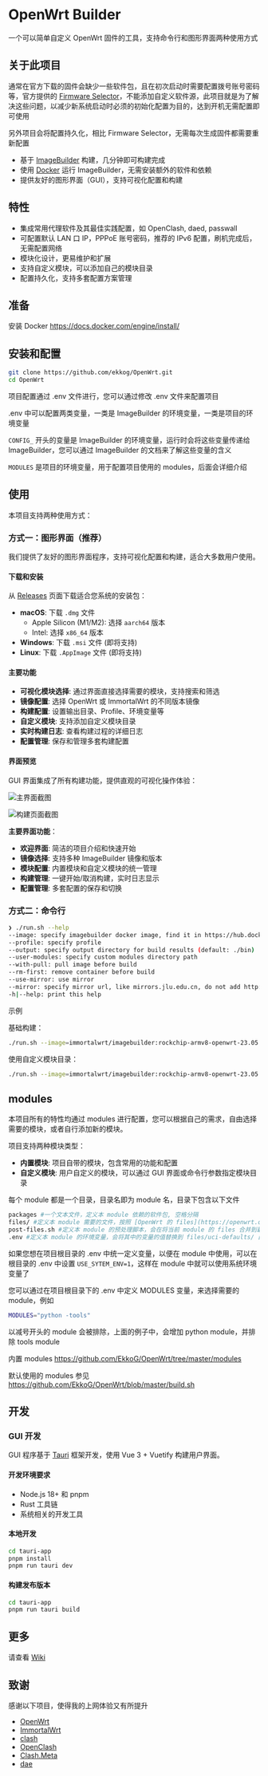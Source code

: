 # OpenWrt Builder

一个可以简单自定义 OpenWrt 固件的工具，支持命令行和图形界面两种使用方式

## 关于此项目

通常在官方下载的固件会缺少一些软件包，且在初次启动时需要配置拨号账号密码等，官方提供的 [Firmware Selector](https://firmware-selector.openwrt.org/)，不能添加自定义软件源，此项目就是为了解决这些问题，以减少新系统启动时必须的初始化配置为目的，达到开机无需配置即可使用

另外项目会将配置持久化，相比 Firmware Selector，无需每次生成固件都需要重新配置

- 基于 [ImageBuilder](https://openwrt.org/docs/guide-user/additional-software/imagebuilder) 构建，几分钟即可构建完成
- 使用 [Docker](https://www.docker.com/) 运行 ImageBuilder，无需安装额外的软件和依赖
- 提供友好的图形界面（GUI），支持可视化配置和构建

## 特性

- 集成常用代理软件及其最佳实践配置，如 OpenClash, daed, passwall
- 可配置默认 LAN 口 IP，PPPoE 账号密码，推荐的 IPv6 配置，刷机完成后，无需配置网络
- 模块化设计，更易维护和扩展
- 支持自定义模块，可以添加自己的模块目录
- 配置持久化，支持多套配置方案管理

<!-- Prerequisites -->
## 准备

安装 Docker https://docs.docker.com/engine/install/

## 安装和配置

```bash
git clone https://github.com/ekkog/OpenWrt.git
cd OpenWrt
```

项目配置通过 .env 文件进行，您可以通过修改 .env 文件来配置项目

.env 中可以配置两类变量，一类是 ImageBuilder 的环境变量，一类是项目的环境变量

`CONFIG_` 开头的变量是 ImageBuilder 的环境变量，运行时会将这些变量传递给 ImageBuilder，您可以通过 ImageBuilder 的文档来了解这些变量的含义

`MODULES` 是项目的环境变量，用于配置项目使用的 modules，后面会详细介绍

## 使用

本项目支持两种使用方式：

### 方式一：图形界面（推荐）

我们提供了友好的图形界面程序，支持可视化配置和构建，适合大多数用户使用。

#### 下载和安装

从 [Releases](https://github.com/EkkoG/OpenWrt/releases) 页面下载适合您系统的安装包：

- **macOS**: 下载 `.dmg` 文件
  - Apple Silicon (M1/M2): 选择 `aarch64` 版本
  - Intel: 选择 `x86_64` 版本
- **Windows**: 下载 `.msi` 文件 (即将支持)
- **Linux**: 下载 `.AppImage` 文件 (即将支持)

#### 主要功能

- **可视化模块选择**: 通过界面直接选择需要的模块，支持搜索和筛选
- **镜像配置**: 选择 OpenWrt 或 ImmortalWrt 的不同版本镜像
- **构建配置**: 设置输出目录、Profile、环境变量等
- **自定义模块**: 支持添加自定义模块目录
- **实时构建日志**: 查看构建过程的详细日志
- **配置管理**: 保存和管理多套构建配置

#### 界面预览

GUI 界面集成了所有构建功能，提供直观的可视化操作体验：

![主界面截图](./assets/screentshot1.png)

![构建页面截图](./assets/screentshot2.png)

**主要界面功能**：
- **欢迎界面**: 简洁的项目介绍和快速开始
- **镜像选择**: 支持多种 ImageBuilder 镜像和版本
- **模块配置**: 内置模块和自定义模块的统一管理
- **构建管理**: 一键开始/取消构建，实时日志显示
- **配置管理**: 多套配置的保存和切换

### 方式二：命令行

```bash
❯ ./run.sh --help                                                                           
--image: specify imagebuilder docker image, find it in https://hub.docker.com/r/openwrt/imagebuilder/tags or https://hub.docker.com/r/immortalwrt/imagebuilder/tags
--profile: specify profile
--output: specify output directory for build results (default: ./bin)
--user-modules: specify custom modules directory path
--with-pull: pull image before build
--rm-first: remove container before build
--use-mirror: use mirror
--mirror: specify mirror url, like mirrors.jlu.edu.cn, do not add http:// or https://
-h|--help: print this help
```

示例

基础构建：
```bash
./run.sh --image=immortalwrt/imagebuilder:rockchip-armv8-openwrt-23.05.1 --profile=friendlyarm_nanopi-r2s --rm-first --with-pull --use-mirror=1
```

使用自定义模块目录：
```bash
./run.sh --image=immortalwrt/imagebuilder:rockchip-armv8-openwrt-23.05.1 --profile=friendlyarm_nanopi-r2s --user-modules=/path/to/your/custom/modules --output=./custom_output
```

## modules

本项目所有的特性均通过 modules 进行配置，您可以根据自己的需求，自由选择需要的模块，或者自行添加新的模块。

项目支持两种模块类型：
- **内置模块**: 项目自带的模块，包含常用的功能和配置
- **自定义模块**: 用户自定义的模块，可以通过 GUI 界面或命令行参数指定模块目录

每个 module 都是一个目录，目录名即为 module 名，目录下包含以下文件

```bash
packages #一个文本文件，定义本 module 依赖的软件包, 空格分隔
files/ #定义本 module 需要的文件，按照 [OpenWrt 的 files](https://openwrt.org/docs/guide-developer/toolchain/use-buildsystem#custom_files) 规范，放置到对应的目录下，最后会将所有 module 的 files 合并到 files 目录下
post-files.sh #定义本 module 的预处理脚本，会在将当前 module 的 files 合并到最终目录后执行
.env #定义本 module 的环境变量，会将其中的变量的值替换到 files/uci-defaults/ 目录下的文件中
```

如果您想在项目根目录的 .env 中统一定义变量，以便在 module 中使用，可以在根目录的 .env 中设置 `USE_SYTEM_ENV=1`，这样在 module 中就可以使用系统环境变量了

您可以通过在项目根目录下的 .env 中定义 MODULES 变量，来选择需要的 module，例如

```bash
MODULES="python -tools"
```

以减号开头的 module 会被排除，上面的例子中，会增加 python module，并排除 tools module

内置 modules https://github.com/EkkoG/OpenWrt/tree/master/modules

默认使用的 modules 参见 https://github.com/EkkoG/OpenWrt/blob/master/build.sh

## 开发

### GUI 开发

GUI 程序基于 [Tauri](https://tauri.app/) 框架开发，使用 Vue 3 + Vuetify 构建用户界面。

#### 开发环境要求

- Node.js 18+ 和 pnpm
- Rust 工具链
- 系统相关的开发工具

#### 本地开发

```bash
cd tauri-app
pnpm install
pnpm run tauri dev
```

#### 构建发布版本

```bash
cd tauri-app
pnpm run tauri build
```

## 更多

请查看 [Wiki](https://github.com/EkkoG/OpenWrt/wiki)

## 致谢

感谢以下项目，使得我的上网体验又有所提升

- [OpenWrt](https://openwrt.org/)
- [ImmortalWrt](http://immortalwrt.org/)
- [clash](https://github.com/Dreamacro/clash)
- [OpenClash](https://github.com/vernesong/OpenClash)
- [Clash.Meta](https://github.com/MetaCubeX/Clash.Meta)
- [dae](https://github.com/daeuniverse/dae)
